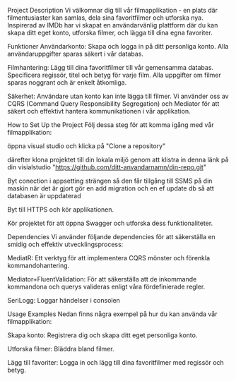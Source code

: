 Project Description
Vi välkomnar dig till vår filmapplikation - en plats där filmentusiaster kan samlas, dela sina favoritfilmer och utforska nya. Inspirerad av IMDb har vi skapat en användarvänlig plattform där du kan skapa ditt eget konto, utforska filmer, och lägga till dina egna favoriter.

Funktioner
Användarkonto:
Skapa och logga in på ditt personliga konto.
Alla användaruppgifter sparas säkert i vår databas.

Filmhantering:
Lägg till dina favoritfilmer till vår gemensamma databas.
Specificera regissör, titel och betyg för varje film.
Alla uppgifter om filmer sparas noggrant och är enkelt åtkomliga.

Säkerhet:
Användare utan konto kan inte lägga till filmer.
Vi använder oss av CQRS (Command Query Responsibility Segregation) och Mediator för att säkert och effektivt hantera kommunikationen i vår applikation.

How to Set Up the Project
Följ dessa steg för att komma igång med vår filmapplikation:

öppna visual studio och klicka på "Clone a repository"

därefter klona projektet till din lokala miljö genom att klistra in denna länk på din visialstudio
"https://github.com/ditt-anvandarnamn/din-repo.git"

Byt conection i appsetting strängen så den får tillgång till SSMS på din maskin
när det är gjort gör en add migration och en  ef update db så att databasen är uppdaterad 

Byt till HTTPS och kör applikationen.

Kör projektet för att öppna Swagger och utforska dess funktionaliteter.

Dependencies
Vi använder följande dependencies för att säkerställa en smidig och effektiv utvecklingsprocess:

MediatR: Ett verktyg för att implementera CQRS mönster och förenkla kommandohantering.

Mediator+FluentValidation: För att säkerställa att de inkommande kommandona och querys valideras enligt våra fördefinierade regler.

SeriLogg: Loggar händelser i consolen 

Usage Examples
Nedan finns några exempel på hur du kan använda vår filmapplikation:

Skapa konto:
Registrera dig och skapa ditt eget personliga konto.

Utforska filmer:
Bläddra bland filmer.

Lägg till favoriter:
Logga in och lägg till dina favoritfilmer med regissör och betyg.
